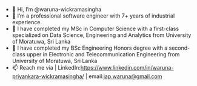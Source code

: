 - 👋 Hi, I’m @waruna-wickramasingha
- 👀 I’m a professional software engineer with 7+ years of industrial experience.
- 🌱 I have completed my MSc in Computer Science with a first-class specialized on Data Science, Engineering and Analytics from University of Moratuwa, Sri Lanka
- 🌱 I have completed my BSc Engineering Honors degree with a second-class upper in Electronic and Telecommunication Engineering from University of Moratuwa, Sri Lanka
- 📫 Reach me via | LinkedIn:https://www.linkedin.com/in/waruna-priyankara-wickramasingha/ | email:jap.waruna@gmail.com

<!---
waruna-wickramasingha/waruna-wickramasingha is a ✨ special ✨ repository because its `README.md` (this file) appears on your GitHub profile.
You can click the Preview link to take a look at your changes.
--->
